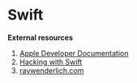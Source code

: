 # Swift

**External resources**

1. [Apple Developer Documentation](https://developer.apple.com/documentation/)
2. [Hacking with Swift](https://www.hackingwithswift.com/)
3. [raywenderlich.com](https://www.raywenderlich.com/ios/learn)

